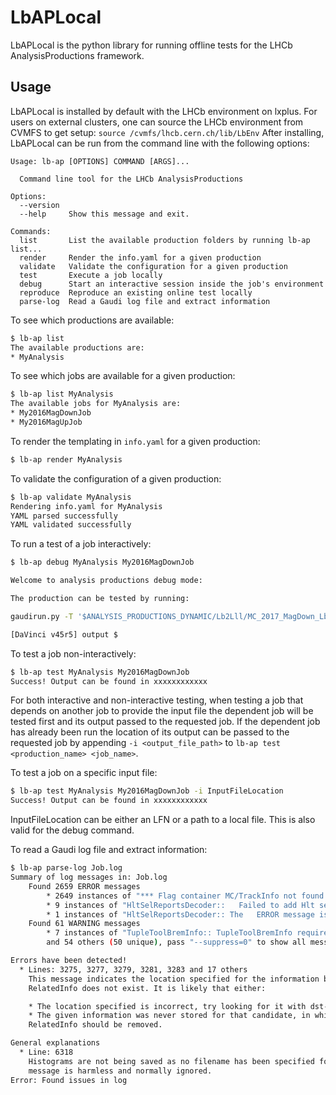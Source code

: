 # LbAPLocal

LbAPLocal is the python library for running offline tests for the LHCb AnalysisProductions framework.


## Usage

LbAPLocal is installed by default with the LHCb environment on lxplus.  For users on external clusters, one can source the LHCb environment from CVMFS to get setup: ``` source /cvmfs/lhcb.cern.ch/lib/LbEnv ```
After installing, LbAPLocal can be run from the command line with the following options:

```
Usage: lb-ap [OPTIONS] COMMAND [ARGS]...

  Command line tool for the LHCb AnalysisProductions

Options:
  --version
  --help     Show this message and exit.

Commands:
  list       List the available production folders by running lb-ap list...
  render     Render the info.yaml for a given production
  validate   Validate the configuration for a given production
  test       Execute a job locally
  debug      Start an interactive session inside the job's environment
  reproduce  Reproduce an existing online test locally
  parse-log  Read a Gaudi log file and extract information
```

To see which productions are available:
```bash
$ lb-ap list
The available productions are:
* MyAnalysis
```

To see which jobs are available for a given production:
```bash
$ lb-ap list MyAnalysis
The available jobs for MyAnalysis are:
* My2016MagDownJob
* My2016MagUpJob
```

To render the templating in `info.yaml` for a given production:
```bash
$ lb-ap render MyAnalysis
```

To validate the configuration of a given production:
```bash
$ lb-ap validate MyAnalysis
Rendering info.yaml for MyAnalysis
YAML parsed successfully
YAML validated successfully
```

To run a test of a job interactively:
```bash
$ lb-ap debug MyAnalysis My2016MagDownJob

Welcome to analysis productions debug mode:

The production can be tested by running:

gaudirun.py -T '$ANALYSIS_PRODUCTIONS_DYNAMIC/Lb2Lll/MC_2017_MagDown_Lb2PsiL_mm_strip_autoconf.py' '$ANALYSIS_PRODUCTIONS_BASE/Lb2Lll/stripping_seq.py' prodConf_DaVinci_00012345_00006789_1.py

[DaVinci v45r5] output $
```

To test a job non-interactively:
```bash
$ lb-ap test MyAnalysis My2016MagDownJob
Success! Output can be found in xxxxxxxxxxxx
```

For both interactive and non-interactive testing, when testing a job that depends on another job to provide the input file the dependent job will be tested first and its output passed to the requested job. If the dependent job has already been run the location of its output can be passed to the requested job by appending `-i <output_file_path>` to `lb-ap test <production_name> <job_name>`.

To test a job on a specific input file:
```bash
$ lb-ap test MyAnalysis My2016MagDownJob -i InputFileLocation
Success! Output can be found in xxxxxxxxxxxx
```
InputFileLocation can be either an LFN or a path to a local file. This is also valid for the debug command.

To read a Gaudi log file and extract information:
```bash
$ lb-ap parse-log Job.log
Summary of log messages in: Job.log
    Found 2659 ERROR messages
        * 2649 instances of "*** Flag container MC/TrackInfo not found."
        * 9 instances of "HltSelReportsDecoder::   Failed to add Hlt selection name Hlt2RecSummary to its container "
        * 1 instances of "HltSelReportsDecoder:: The   ERROR message is suppressed : '  Failed to add Hlt selection name Hlt2RecSummary to its container '"
    Found 61 WARNING messages
        * 7 instances of "TupleToolBremInfo:: TupleToolBremInfo requires fullDST -  BremP and BremOrigin might not be reliable (Multiplicity is OK)"
        and 54 others (50 unique), pass "--suppress=0" to show all messages

Errors have been detected!
  * Lines: 3275, 3277, 3279, 3281, 3283 and 17 others
    This message indicates the location specified for the information being accessed by
    RelatedInfo does not exist. It is likely that either:

    * The location specified is incorrect, try looking for it with dst-dump.
    * The given information was never stored for that candidate, in which case the use of
    RelatedInfo should be removed.

General explanations
  * Line: 6318
    Histograms are not being saved as no filename has been specified for storing them. This
    message is harmless and normally ignored.
Error: Found issues in log
```
